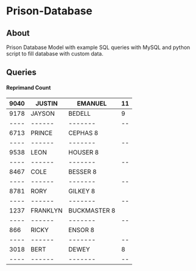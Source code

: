 # Prison-Database
## About
Prison Database Model with example SQL queries with MySQL and python script to fill database with custom data.

## Queries

#### Reprimand Count
|9040|JUSTIN|EMANUEL|11|
|----|------|-------|--|
|9178|JAYSON|BEDELL|9|
|----|------|-------|--|
|6713|	PRINCE|	CEPHAS	8|
|----|------|-------|--|
|9538	|LEON|	HOUSER	8|
|----|------|-------|--|
|8467|	COLE|	BESSER	8|
|----|------|-------|--|
|8781|	RORY|	GILKEY	8|
|----|------|-------|--|
|1237|	FRANKLYN|	BUCKMASTER	8|
|----|------|-------|--|
|866|	RICKY|	ENSOR	8|
|----|------|-------|--|
|3018|	BERT|	DEWEY	|8|
|----|------|-------|--|
